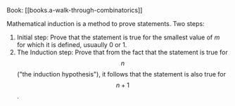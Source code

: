 
Book: [[books.a-walk-through-combinatorics]]

Mathematical induction is a method to prove statements. Two steps:

1. Initial step: Prove that the statement is true for the smallest value of $m$ for which it is defined, usuaully 0 or 1.
2. The Induction step: Prove that from the fact that the statement is true for $$n$$ ("the induction hypothesis"), it follows that the statement is also true for $$n+1$$.
